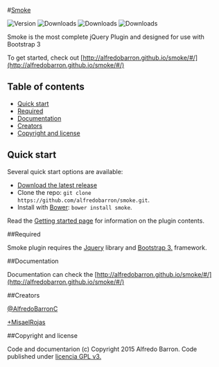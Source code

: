 #[Smoke](http://alfredobarron.github.io/smoke)

![Version](https://img.shields.io/bower/v/smoke.svg)
![Downloads](https://img.shields.io/github/downloads/alfredobarron/smoke/latest/total.svg)
![Downloads](https://img.shields.io/github/downloads/alfredobarron/smoke/v2.1.3/total.svg)
![Downloads](https://img.shields.io/github/downloads/alfredobarron/smoke/v2.1.2/total.svg)


Smoke is the most complete jQuery Plugin and designed for use with Bootstrap 3



To get started, check out [http://alfredobarron.github.io/smoke/#/](http://alfredobarron.github.io/smoke/#/)


## Table of contents

 - [Quick start](#quick-start)
 - [Required](#required)
 - [Documentation](#documentation)
 - [Creators](#creators)
 - [Copyright and license](#copyright-and-license)



## Quick start

Several quick start options are available:

- [Download the latest release](https://github.com/alfredobarron/smoke/archive/master.zip)
- Clone the repo: `git clone https://github.com/alfredobarron/smoke.git`.
- Install with [Bower](http://bower.io/): `bower install smoke`.

Read the [Getting started page](http://alfredobarron.github.io/smoke/#/getting-started) for information on the plugin contents.

##Required

Smoke plugin requires the [Jquery](http://jquery.com/) library and [Bootstrap 3.](http://getbootstrap.com/) framework.

##Documentation

Documentation can check the [http://alfredobarron.github.io/smoke/#/](http://alfredobarron.github.io/smoke/#/)


##Creators

[@AlfredoBarronC](https://twitter.com/AlfredoBarronC)

[+MisaelRojas](https://plus.google.com/+MisaelRojas)

##Copyright and license

Code and documentarion (c) Copyright 2015 Alfredo Barron. Code published under [licencia GPL v3.](https://github.com/alfredobarron/smoke/blob/master/LICENSE)

